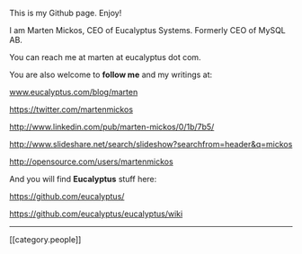 This is my Github page. Enjoy!

I am Marten Mickos, CEO of Eucalyptus Systems. Formerly CEO of MySQL AB.

You can reach me at marten at eucalyptus dot com.

You are also welcome to **follow me** and my writings at:

   www.eucalyptus.com/blog/marten

   https://twitter.com/martenmickos

   http://www.linkedin.com/pub/marten-mickos/0/1b/7b5/

   http://www.slideshare.net/search/slideshow?searchfrom=header&q=mickos

   http://opensource.com/users/martenmickos

And you will find **Eucalyptus** stuff here:

   https://github.com/eucalyptus/

   https://github.com/eucalyptus/eucalyptus/wiki

*****
[[category.people]]
